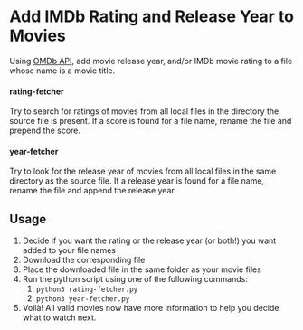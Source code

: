 # Add IMDb Rating and Release Year to Movies

Using [OMDb API](omdbapi.com), add movie release year, and/or IMDb movie rating to a file whose name is a movie title.

#### rating-fetcher
Try to search for ratings of movies from all local files in the directory the source file is present. If a score is found for a file name, rename the file and prepend the score. 

#### year-fetcher
Try to look for the release year of movies from all local files in the same directory as the source file. If a release year is found for a file name, rename the file and append the release year.

## Usage

1. Decide if you want the rating or the release year (or both!) you want added to your file names
2. Download the corresponding file
3. Place the downloaded file in the same folder as your movie files
4. Run the python script using one of the following commands:
   1. `python3 rating-fetcher.py`
   2. `python3 year-fetcher.py`
5. Voilà! All valid movies now have more information to help you decide what to watch next.

